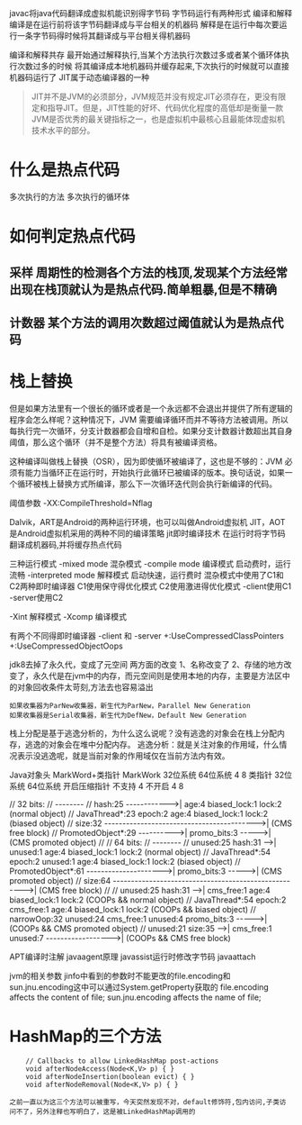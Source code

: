 javac将java代码翻译成虚拟机能识别得字节码
字节码运行有两种形式
    编译和解释
    编译是在运行前将该字节码翻译成与平台相关的机器码
    解释是在运行中每次要运行一条字节码得时候将其翻译成与平台相关得机器码

编译和解释共存
	最开始通过解释执行,当某个方法执行次数过多或者某个循环体执行次数过多的时候
	将其编译成本地机器码并缓存起来,下次执行的时候就可以直接机器码运行了
JIT属于动态编译器的一种
>JIT并不是JVM的必须部分，JVM规范并没有规定JIT必须存在，更没有限定和指导JIT。但是，JIT性能的好坏、代码优化程度的高低却是衡量一款JVM是否优秀的最关键指标之一，也是虚拟机中最核心且最能体现虚拟机技术水平的部分。

# 什么是热点代码

多次执行的方法
多次执行的循环体

# 如何判定热点代码
## 采样    周期性的检测各个方法的栈顶,发现某个方法经常出现在栈顶就认为是热点代码.简单粗暴,但是不精确
## 计数器  某个方法的调用次数超过阈值就认为是热点代码

# 栈上替换
但是如果方法里有一个很长的循环或者是一个永远都不会退出并提供了所有逻辑的程序会怎么样呢？这种情况下，JVM 需要编译循环而并不等待方法被调用。所以每执行完一次循环，分支计数器都会自增和自检。如果分支计数器计数超出其自身阈值，那么这个循环（并不是整个方法）将具有被编译资格。

这种编译叫做栈上替换（OSR），因为即使循环被编译了，这也是不够的：JVM 必须有能力当循环正在运行时，开始执行此循环已被编译的版本。换句话说，如果一个循环被栈上替换方式所编译，那么下一次循环迭代则会执行新编译的代码。

阈值参数
-XX:CompileThreshold=Nflag

Dalvik，ART是Android的两种运行环境，也可以叫做Android虚拟机 JIT，AOT是Android虚拟机采用的两种不同的编译策略
jit即时编译技术
    在运行时将字节码翻译成机器码,并将缓存热点代码

三种运行模式
    -mixed mode         混杂模式
    -compile mode       编译模式    启动费时，运行流畅
    -interpreted mode   解释模式    启动快速，运行费时
混杂模式中使用了C1和C2两种即时编译器
    C1使用保守得优化模式
    C2使用激进得优化模式
-client使用C1
-server使用C2

-Xint   解释模式
-Xcomp  编译模式

有两个不同得即时编译器
    -client 和 -server
+:UseCompressedClassPointers
+:UseCompressedObjectOops

jdk8去掉了永久代，变成了元空间
两方面的改变
    1、名称改变了
    2、存储的地方改变了，永久代是在jvm中的内存，而元空间则是使用本地的内存，主要是方法区中的对象回收条件太苛刻,方法去也容易溢出


    如果收集器为ParNew收集器，新生代为ParNew，Parallel New Generation
    如果收集器是Serial收集器，新生代为DefNew，Default New Generation

栈上分配是基于逃逸分析的，为什么这么说呢？没有逃逸的对象会在栈上分配内存，逃逸的对象会在堆中分配内存。
逃逸分析：就是关注对象的作用域，什么情况表示没逃逸呢，就是当前对象的作用域仅在当前方法内有效。


Java对象头
MarkWord+类指针
MarkWork
32位系统   64位系统
4           8
类指针
            32位系统       64位系统
开启压缩指针   不支持             4
不开启        4             8

//  32 bits:
//  --------
//             hash:25 ------------>| age:4    biased_lock:1 lock:2 (normal object)
//             JavaThread*:23 epoch:2 age:4    biased_lock:1 lock:2 (biased object)
//             size:32 ------------------------------------------>| (CMS free block)
//             PromotedObject*:29 ---------->| promo_bits:3 ----->| (CMS promoted object)
//
//  64 bits:
//  --------
//  unused:25 hash:31 -->| unused:1   age:4    biased_lock:1 lock:2 (normal object)
//  JavaThread*:54 epoch:2 unused:1   age:4    biased_lock:1 lock:2 (biased object)
//  PromotedObject*:61 --------------------->| promo_bits:3 ----->| (CMS promoted object)
//  size:64 ----------------------------------------------------->| (CMS free block)
//
//  unused:25 hash:31 -->| cms_free:1 age:4    biased_lock:1 lock:2 (COOPs && normal object)
//  JavaThread*:54 epoch:2 cms_free:1 age:4    biased_lock:1 lock:2 (COOPs && biased object)
//  narrowOop:32 unused:24 cms_free:1 unused:4 promo_bits:3 ----->| (COOPs && CMS promoted object)
//  unused:21 size:35 -->| cms_free:1 unused:7 ------------------>| (COOPs && CMS free block)

APT编译时注解
javaagent原理
javassist运行时修改字节码
javaattach



jvm的相关参数
jinfo中看到的参数时不能更改的file.encoding和sun.jnu.encoding这中可以通过System.getProperty获取的
file.encoding affects the content of file;
sun.jnu.encoding affects the name of file;

# HashMap的三个方法
```
	// Callbacks to allow LinkedHashMap post-actions
    void afterNodeAccess(Node<K,V> p) { }
    void afterNodeInsertion(boolean evict) { }
    void afterNodeRemoval(Node<K,V> p) { }
```
	之前一直以为这三个方法可以被重写，今天突然发现不对，default修饰符,包内访问,子类访问不了，另外注释也写明白了，这是被LinkedHashMap调用的